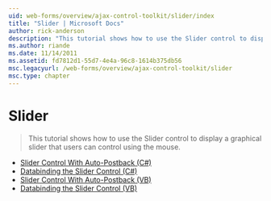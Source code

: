 ```yaml
---
uid: web-forms/overview/ajax-control-toolkit/slider/index
title: "Slider | Microsoft Docs"
author: rick-anderson
description: "This tutorial shows how to use the Slider control to display a graphical slider that users can control using the mouse."
ms.author: riande
ms.date: 11/14/2011
ms.assetid: fd7812d1-55d7-4e4a-96c8-1614b375db56
msc.legacyurl: /web-forms/overview/ajax-control-toolkit/slider
msc.type: chapter
---
```

Slider
====================
> This tutorial shows how to use the Slider control to display a graphical slider that users can control using the mouse.


- [Slider Control With Auto-Postback (C#)](using-the-slider-control-with-auto-postback-cs.md)
- [Databinding the Slider Control (C#)](databinding-the-slider-control-cs.md)
- [Slider Control With Auto-Postback (VB)](using-the-slider-control-with-auto-postback-vb.md)
- [Databinding the Slider Control (VB)](databinding-the-slider-control-vb.md)
